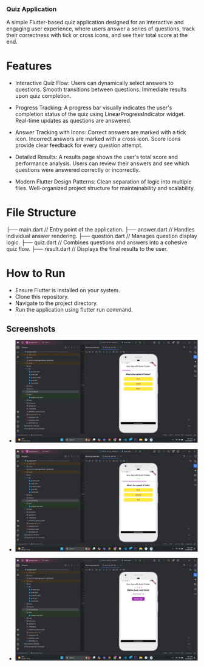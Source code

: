 ### Quiz Application
A simple Flutter-based quiz application designed for an interactive and engaging user experience, where users answer a series of questions, track their correctness with tick or cross icons, and see their total score at the end.

# Features
- Interactive Quiz Flow:
Users can dynamically select answers to questions.
Smooth transitions between questions.
Immediate results upon quiz completion.

- Progress Tracking:
A progress bar visually indicates the user's completion status of the quiz using LinearProgressIndicator widget.
Real-time updates as questions are answered.

- Answer Tracking with Icons:
Correct answers are marked with a tick icon.
Incorrect answers are marked with a cross icon.
Score icons provide clear feedback for every question attempt. 

- Detailed Results:
A results page shows the user's total score and performance analysis.
Users can review their answers and see which questions were answered correctly or incorrectly.

- Modern Flutter Design Patterns:
Clean separation of logic into multiple files.
Well-organized project structure for maintainability and scalability.

# File Structure
├── main.dart            // Entry point of the application.
├── answer.dart          // Handles individual answer rendering.
├── question.dart        // Manages question display logic.
├── quiz.dart            // Combines questions and answers into a cohesive quiz flow.
├── result.dart          // Displays the final results to the user.

# How to Run
- Ensure Flutter is installed on your system.
- Clone this repository.
- Navigate to the project directory.
- Run the application using flutter run command. 

## Screenshots

- ![ss0.png](/ScreenShots/ss0.png)

- ![ss1.png](/ScreenShots/ss1.png)

- ![ss2.png](/ScreenShots/ss2.png)

